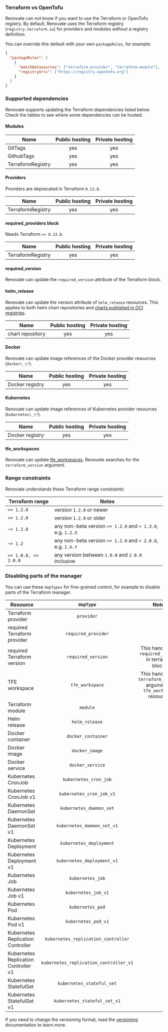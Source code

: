 ### Terraform vs OpenTofu

Renovate can not know if you want to use the Terraform or OpenTofu registry.
By default, Renovate uses the Terraform registry (`registry.terraform.io`) for providers and modules _without_ a registry definition.

You can override this default with your own `packageRules`, for example:

```json title="Prefer releases from OpenTofu"
{
  "packageRules": [
    {
      "matchDatasources": ["terraform-provider", "terraform-module"],
      "registryUrls": ["https://registry.opentofu.org"]
    }
  ]
}
```

### Supported dependencies

Renovate supports updating the Terraform dependencies listed below.
Check the tables to see where some dependencies can be hosted.

#### Modules

| Name              | Public hosting | Private hosting |
| ----------------- | :------------: | :-------------: |
| GitTags           |      yes       |       yes       |
| GithubTags        |      yes       |       yes       |
| TerraformRegistry |      yes       |       yes       |

#### Providers

Providers are deprecated in Terraform `0.13.0`.

| Name              | Public hosting | Private hosting |
| ----------------- | :------------: | :-------------: |
| TerraformRegistry |      yes       |       yes       |

#### required_providers block

Needs Terraform `>= 0.13.0`.

| Name              | Public hosting | Private hosting |
| ----------------- | :------------: | :-------------: |
| TerraformRegistry |      yes       |       yes       |

#### required_version

Renovate can update the `required_version` attribute of the Terraform block.

#### helm_release

Renovate can update the version attribute of `helm_release` resources. This applies to both helm chart repositories and [charts published in OCI registries](https://helm.sh/docs/topics/registries/).

| Name             | Public hosting | Private hosting |
| ---------------- | :------------: | :-------------: |
| chart repository |      yes       |       yes       |

#### Docker

Renovate can update image references of the Docker provider resources (`docker\_\*`).

| Name            | Public hosting | Private hosting |
| --------------- | :------------: | :-------------: |
| Docker registry |      yes       |       yes       |

#### Kubernetes

Renovate can update image references of Kubernetes provider resources (`kubernetes\_\*`).

| Name            | Public hosting | Private hosting |
| --------------- | :------------: | :-------------: |
| Docker registry |      yes       |       yes       |

#### tfe_workspaces

Renovate can update [tfe_workspaces](https://registry.terraform.io/providers/hashicorp/tfe/latest/docs/resources/workspace).
Renovate searches for the `terraform_version` argument.

### Range constraints

Renovate understands these Terraform range constraints:

| Terraform range      | Notes                                                       |
| -------------------- | ----------------------------------------------------------- |
| `>= 1.2.0`           | version `1.2.0` or newer                                    |
| `<= 1.2.0`           | version `1.2.0` or older                                    |
| `~> 1.2.0`           | any non-beta version `>= 1.2.0` and `< 1.3.0`, e.g. `1.2.X` |
| `~> 1.2`             | any non-beta version `>= 1.2.0` and `< 2.0.0`, e.g. `1.X.Y` |
| `>= 1.0.0, <= 2.0.0` | any version between `1.0.0` and `2.0.0` inclusive           |

### Disabling parts of the manager

You can use these `depTypes` for fine-grained control, for example to disable parts of the Terraform manager.

| Resource                             |               `depType`                |                                   Notes                                    |
| ------------------------------------ | :------------------------------------: | :------------------------------------------------------------------------: |
| Terraform provider                   |               `provider`               |                                                                            |
| required Terraform provider          |          `required_provider`           |                                                                            |
| required Terraform version           |           `required_version`           |          This handles the `required_version` in terraform blocks           |
| TFE workspace                        |            `tfe_workspace`             | This handles the `terraform_version` argument in `tfe_workspace` resources |
| Terraform module                     |                `module`                |                                                                            |
| Helm release                         |             `helm_release`             |                                                                            |
| Docker container                     |           `docker_container`           |                                                                            |
| Docker image                         |             `docker_image`             |                                                                            |
| Docker service                       |            `docker_service`            |                                                                            |
| Kubernetes CronJob                   |         `kubernetes_cron_job`          |                                                                            |
| Kubernetes CronJob v1                |        `kubernetes_cron_job_v1`        |                                                                            |
| Kubernetes DaemonSet                 |        `kubernetes_daemon_set`         |                                                                            |
| Kubernetes DaemonSet v1              |       `kubernetes_daemon_set_v1`       |                                                                            |
| Kubernetes Deployment                |        `kubernetes_deployment`         |                                                                            |
| Kubernetes Deployment v1             |       `kubernetes_deployment_v1`       |                                                                            |
| Kubernetes Job                       |            `kubernetes_job`            |                                                                            |
| Kubernetes Job v1                    |          `kubernetes_job_v1`           |                                                                            |
| Kubernetes Pod                       |            `kubernetes_pod`            |                                                                            |
| Kubernetes Pod v1                    |          `kubernetes_pod_v1`           |                                                                            |
| Kubernetes Replication Controller    |  `kubernetes_replication_controller`   |                                                                            |
| Kubernetes Replication Controller v1 | `kubernetes_replication_controller_v1` |                                                                            |
| Kubernetes StatefulSet               |       `kubernetes_stateful_set`        |                                                                            |
| Kubernetes StatefulSet v1            |      `kubernetes_stateful_set_v1`      |                                                                            |

If you need to change the versioning format, read the [versioning](../../versioning/index.md) documentation to learn more.
